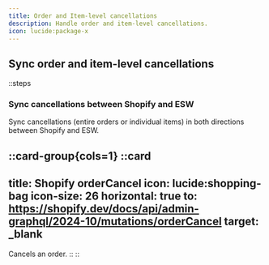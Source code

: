 ```yaml
---
title: Order and Item-level cancellations
description: Handle order and item-level cancellations.
icon: lucide:package-x
---
```


## Sync order and item-level cancellations

::steps
### Sync cancellations between Shopify and ESW

Sync cancellations (entire orders or individual items) in both directions between Shopify and ESW.

::card-group{cols=1}
  ::card
  ---
  title: Shopify orderCancel
  icon: lucide:shopping-bag
  icon-size: 26
  horizontal: true
  to: https://shopify.dev/docs/api/admin-graphql/2024-10/mutations/orderCancel
  target: _blank
  ---
  Cancels an order.
  ::
::
